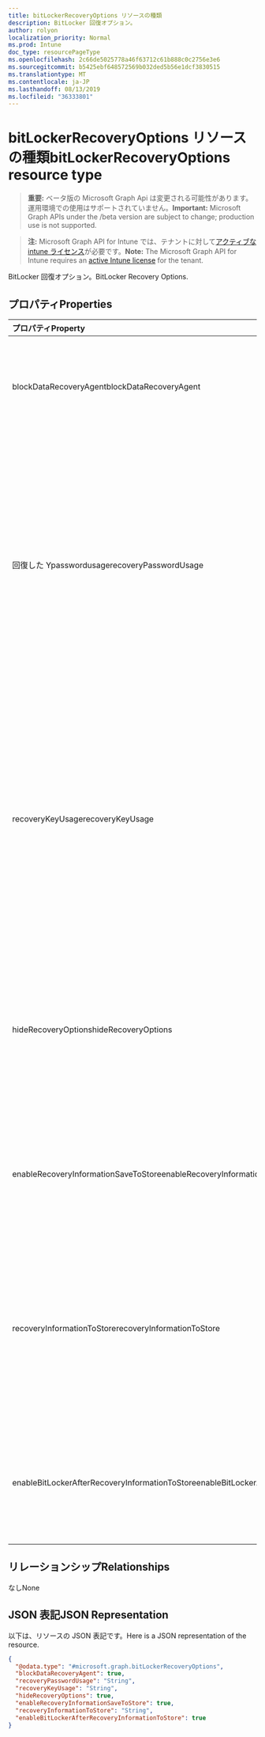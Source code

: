 ```yaml
---
title: bitLockerRecoveryOptions リソースの種類
description: BitLocker 回復オプション。
author: rolyon
localization_priority: Normal
ms.prod: Intune
doc_type: resourcePageType
ms.openlocfilehash: 2c66de5025778a46f63712c61b888c0c2756e3e6
ms.sourcegitcommit: b5425ebf648572569b032ded5b56e1dcf3830515
ms.translationtype: MT
ms.contentlocale: ja-JP
ms.lasthandoff: 08/13/2019
ms.locfileid: "36333801"
---
```

# <a name="bitlockerrecoveryoptions-resource-type"></a><span data-ttu-id="42855-103">bitLockerRecoveryOptions リソースの種類</span><span class="sxs-lookup"><span data-stu-id="42855-103">bitLockerRecoveryOptions resource type</span></span>

> <span data-ttu-id="42855-104">**重要:** ベータ版の Microsoft Graph Api は変更される可能性があります。運用環境での使用はサポートされていません。</span><span class="sxs-lookup"><span data-stu-id="42855-104">**Important:** Microsoft Graph APIs under the /beta version are subject to change; production use is not supported.</span></span>

> <span data-ttu-id="42855-105">**注:** Microsoft Graph API for Intune では、テナントに対して[アクティブな intune ライセンス](https://go.microsoft.com/fwlink/?linkid=839381)が必要です。</span><span class="sxs-lookup"><span data-stu-id="42855-105">**Note:** The Microsoft Graph API for Intune requires an [active Intune license](https://go.microsoft.com/fwlink/?linkid=839381) for the tenant.</span></span>

<span data-ttu-id="42855-106">BitLocker 回復オプション。</span><span class="sxs-lookup"><span data-stu-id="42855-106">BitLocker Recovery Options.</span></span>

## <a name="properties"></a><span data-ttu-id="42855-107">プロパティ</span><span class="sxs-lookup"><span data-stu-id="42855-107">Properties</span></span>
|<span data-ttu-id="42855-108">プロパティ</span><span class="sxs-lookup"><span data-stu-id="42855-108">Property</span></span>|<span data-ttu-id="42855-109">型</span><span class="sxs-lookup"><span data-stu-id="42855-109">Type</span></span>|<span data-ttu-id="42855-110">説明</span><span class="sxs-lookup"><span data-stu-id="42855-110">Description</span></span>|
|:---|:---|:---|
|<span data-ttu-id="42855-111">blockDataRecoveryAgent</span><span class="sxs-lookup"><span data-stu-id="42855-111">blockDataRecoveryAgent</span></span>|<span data-ttu-id="42855-112">Boolean</span><span class="sxs-lookup"><span data-stu-id="42855-112">Boolean</span></span>|<span data-ttu-id="42855-113">証明書ベースのデータ回復エージェントをブロックするかどうかを示します。</span><span class="sxs-lookup"><span data-stu-id="42855-113">Indicates whether to block certificate-based data recovery agent.</span></span>|
|<span data-ttu-id="42855-114">回復した Ypasswordusage</span><span class="sxs-lookup"><span data-stu-id="42855-114">recoveryPasswordUsage</span></span>|[<span data-ttu-id="42855-115">configurationUsage</span><span class="sxs-lookup"><span data-stu-id="42855-115">configurationUsage</span></span>](../resources/intune-deviceconfig-configurationusage.md)|<span data-ttu-id="42855-116">ユーザーが固定またはシステムディスク用に48桁の回復パスワードを生成することを許可または要求するかどうかを示します。</span><span class="sxs-lookup"><span data-stu-id="42855-116">Indicates whether users are allowed or required to generate a 48-digit recovery password for fixed or system disk.</span></span> <span data-ttu-id="42855-117">可能な値は、`blocked`、`required`、`allowed` です。</span><span class="sxs-lookup"><span data-stu-id="42855-117">Possible values are: `blocked`, `required`, `allowed`.</span></span>|
|<span data-ttu-id="42855-118">recoveryKeyUsage</span><span class="sxs-lookup"><span data-stu-id="42855-118">recoveryKeyUsage</span></span>|[<span data-ttu-id="42855-119">configurationUsage</span><span class="sxs-lookup"><span data-stu-id="42855-119">configurationUsage</span></span>](../resources/intune-deviceconfig-configurationusage.md)|<span data-ttu-id="42855-120">ユーザーが固定またはシステムディスクの256ビット回復キーを生成することを許可または要求するかどうかを示します。</span><span class="sxs-lookup"><span data-stu-id="42855-120">Indicates whether users are allowed or required to generate a 256-bit recovery key for fixed or system disk.</span></span> <span data-ttu-id="42855-121">可能な値は、`blocked`、`required`、`allowed` です。</span><span class="sxs-lookup"><span data-stu-id="42855-121">Possible values are: `blocked`, `required`, `allowed`.</span></span>|
|<span data-ttu-id="42855-122">hideRecoveryOptions</span><span class="sxs-lookup"><span data-stu-id="42855-122">hideRecoveryOptions</span></span>|<span data-ttu-id="42855-123">Boolean</span><span class="sxs-lookup"><span data-stu-id="42855-123">Boolean</span></span>|<span data-ttu-id="42855-124">固定またはシステムディスクの BitLocker セットアップウィザードでの復元オプションの表示を許可するかどうかを示します。</span><span class="sxs-lookup"><span data-stu-id="42855-124">Indicates whether or not to allow showing recovery options in BitLocker Setup Wizard for fixed or system disk.</span></span>|
|<span data-ttu-id="42855-125">enableRecoveryInformationSaveToStore</span><span class="sxs-lookup"><span data-stu-id="42855-125">enableRecoveryInformationSaveToStore</span></span>|<span data-ttu-id="42855-126">Boolean</span><span class="sxs-lookup"><span data-stu-id="42855-126">Boolean</span></span>|<span data-ttu-id="42855-127">AD DS に BitLocker 回復情報を格納することを許可するかどうかを示します。</span><span class="sxs-lookup"><span data-stu-id="42855-127">Indicates whether or not to allow BitLocker recovery information to store in AD DS.</span></span>|
|<span data-ttu-id="42855-128">recoveryInformationToStore</span><span class="sxs-lookup"><span data-stu-id="42855-128">recoveryInformationToStore</span></span>|[<span data-ttu-id="42855-129">bitLockerRecoveryInformationType</span><span class="sxs-lookup"><span data-stu-id="42855-129">bitLockerRecoveryInformationType</span></span>](../resources/intune-deviceconfig-bitlockerrecoveryinformationtype.md)|<span data-ttu-id="42855-130">AD DS に格納される BitLocker 回復情報の種類を構成します。</span><span class="sxs-lookup"><span data-stu-id="42855-130">Configure what pieces of BitLocker recovery information are stored to AD DS.</span></span> <span data-ttu-id="42855-131">可能な値は、`passwordAndKey`、`passwordOnly` です。</span><span class="sxs-lookup"><span data-stu-id="42855-131">Possible values are: `passwordAndKey`, `passwordOnly`.</span></span>|
|<span data-ttu-id="42855-132">enableBitLockerAfterRecoveryInformationToStore</span><span class="sxs-lookup"><span data-stu-id="42855-132">enableBitLockerAfterRecoveryInformationToStore</span></span>|<span data-ttu-id="42855-133">Boolean</span><span class="sxs-lookup"><span data-stu-id="42855-133">Boolean</span></span>|<span data-ttu-id="42855-134">AD DS に回復情報が格納されるまで BitLocker を有効にするかどうかを示します。</span><span class="sxs-lookup"><span data-stu-id="42855-134">Indicates whether or not to enable BitLocker until recovery information is stored in AD DS.</span></span>|

## <a name="relationships"></a><span data-ttu-id="42855-135">リレーションシップ</span><span class="sxs-lookup"><span data-stu-id="42855-135">Relationships</span></span>
<span data-ttu-id="42855-136">なし</span><span class="sxs-lookup"><span data-stu-id="42855-136">None</span></span>

## <a name="json-representation"></a><span data-ttu-id="42855-137">JSON 表記</span><span class="sxs-lookup"><span data-stu-id="42855-137">JSON Representation</span></span>
<span data-ttu-id="42855-138">以下は、リソースの JSON 表記です。</span><span class="sxs-lookup"><span data-stu-id="42855-138">Here is a JSON representation of the resource.</span></span>
<!-- {
  "blockType": "resource",
  "@odata.type": "microsoft.graph.bitLockerRecoveryOptions"
}
-->
``` json
{
  "@odata.type": "#microsoft.graph.bitLockerRecoveryOptions",
  "blockDataRecoveryAgent": true,
  "recoveryPasswordUsage": "String",
  "recoveryKeyUsage": "String",
  "hideRecoveryOptions": true,
  "enableRecoveryInformationSaveToStore": true,
  "recoveryInformationToStore": "String",
  "enableBitLockerAfterRecoveryInformationToStore": true
}
```



